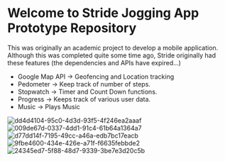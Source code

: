 # Welcome to Stride Jogging App Prototype Repository

This was originally an academic project to develop a mobile application.
Although this was completed quite some time ago, Stride originally had these features (the dependencies and APIs have expired...)

* Google Map API -> Geofencing and Location tracking
* Pedometer -> Keep track of number of steps.
* Stopwatch -> Timer and Count Down functions.
* Progress -> Keeps track of various user data.
* Music -> Plays Music

![dd4d4104-95c0-4d3d-93f5-4f246ea2aaaf](https://github.com/NAIRBS/Stride-Jogging-App-Prototype/assets/86892301/8e9692e7-cfa5-49ff-9a2c-b0e6e89acc3e)![009de67d-0337-4dd1-91c4-61b64a1364a7](https://github.com/NAIRBS/Stride-Jogging-App-Prototype/assets/86892301/2303be9b-df7a-4ff5-ac92-4a02dbce1e1d)
![d77dd14f-7195-49cc-a46a-edb7bc17eacb](https://github.com/NAIRBS/Stride-Jogging-App-Prototype/assets/86892301/9ac3d297-ffff-40e4-9236-9d5629cd5142)![9fbe4600-434e-426e-a71f-f6635febbde2](https://github.com/NAIRBS/Stride-Jogging-App-Prototype/assets/86892301/e7894070-a71f-4c21-bae8-a73cb55345c9)
![24345ed7-5f88-48d7-9339-3be7e3d20c5b](https://github.com/NAIRBS/Stride-Jogging-App-Prototype/assets/86892301/6a23ebd1-c0fa-40a5-b581-085a1143c2b9)


<!--
git checkout master   
git branch main master -f    
git checkout main  
git push origin main -f 
-->
